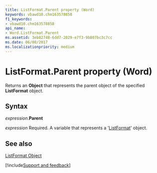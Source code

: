 ```yaml
---
title: ListFormat.Parent property (Word)
keywords: vbawd10.chm163578858
f1_keywords:
- vbawd10.chm163578858
api_name:
- Word.ListFormat.Parent
ms.assetid: 3eb82748-6dd7-2029-e7f3-9b807bc3c7cc
ms.date: 06/08/2017
ms.localizationpriority: medium
---
```



# ListFormat.Parent property (Word)

Returns an **Object** that represents the parent object of the specified **ListFormat** object.


## Syntax

_expression_.**Parent**

_expression_ Required. A variable that represents a '[ListFormat](Word.ListFormat.md)' object.


## See also


[ListFormat Object](Word.ListFormat.md)

[!include[Support and feedback](~/includes/feedback-boilerplate.md)]